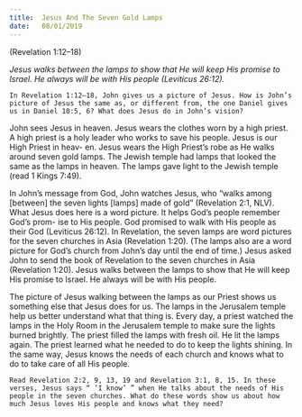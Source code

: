 ```yaml
---
title:  Jesus And The Seven Gold Lamps
date:   08/01/2019
---
```


(Revelation 1:12–18)

_Jesus walks between the lamps to show that He will keep His promise to Israel. He always will be with His people (Leviticus 26:12)._

`In Revelation 1:12–18, John gives us a picture of Jesus. How is John’s picture of Jesus the same as, or different from, the one Daniel gives us in Daniel 10:5, 6? What does Jesus do in John’s vision?`

John sees Jesus in heaven. Jesus wears the clothes worn by a high priest. A high priest is a holy leader who works to save his people. Jesus is our High Priest in heav- en. Jesus wears the High Priest’s robe as He walks around seven gold lamps. The Jewish temple had lamps that looked the same as the lamps in heaven. The lamps gave light to the Jewish temple (read 1 Kings 7:49).

In John’s message from God, John watches Jesus, who “walks among [between] the seven lights [lamps] made of gold” (Revelation 2:1, NLV). What Jesus does here is a word picture. It helps God’s people remember God’s prom- ise to His people. God promised to walk with His people as their God (Leviticus 26:12). In Revelation, the seven lamps are word pictures for the seven churches in Asia (Revelation 1:20). (The lamps also are a word picture for God’s church from John’s day until the end of time.) Jesus asked John to send the book of Revelation to the seven churches in Asia (Revelation 1:20). Jesus walks between the lamps to show that He will keep His promise to Israel. He always will be with His people.

The picture of Jesus walking between the lamps as our Priest shows us something else that Jesus does for us. The lamps in the Jerusalem temple help us better understand what that thing is. Every day, a priest watched the lamps in the Holy Room in the Jerusalem temple to make sure the lights burned brightly. The priest filled the lamps with fresh oil. He lit the lamps again. The priest learned what he needed to do to keep the lights shining. In the same way, Jesus knows the needs of each church and knows what to do to take care of all His people.

`Read Revelation 2:2, 9, 13, 19 and Revelation 3:1, 8, 15. In these verses, Jesus says “ ‘I know’ ” when He talks about the needs of His people in the seven churches. What do these words show us about how much Jesus loves His people and knows what they need?`